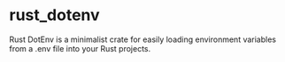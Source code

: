 # rust_dotenv
Rust DotEnv is a minimalist crate for easily loading environment variables from a .env file into your Rust projects.
